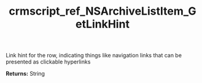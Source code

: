 ﻿---
title: crmscript_ref_NSArchiveListItem_GetLinkHint
description: String NSArchiveListItem.GetLinkHint()
intellisense: NSArchiveListItem.GetLinkHint
keywords: NSArchiveListItem, GetLinkHint
so.topic: reference
---

Link hint for the row, indicating things like navigation links that can be presented as clickable hyperlinks

**Returns:** String


